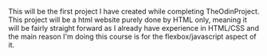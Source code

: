 This will be the first project I have created while completing TheOdinProject.
This project will be a html website purely done by HTML only, meaning it will be fairly straight forward as I already have experience in HTML/CSS and the main reason I'm doing this course is for the flexbox/javascript aspect of it.
